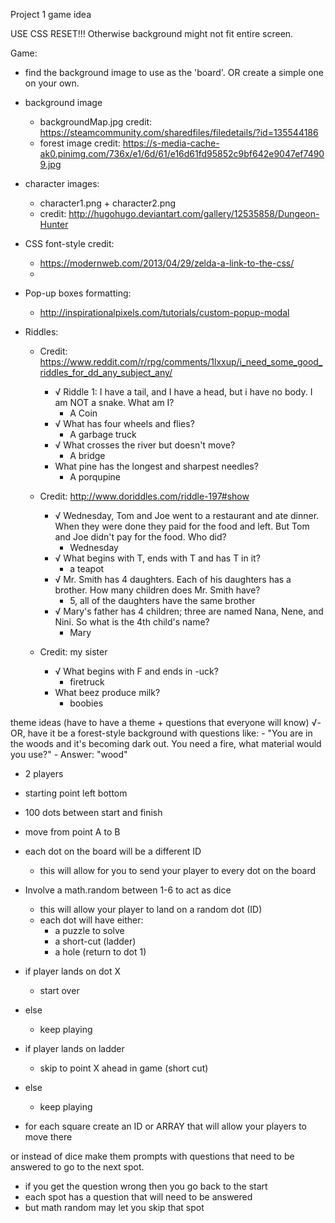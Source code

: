 Project 1 game idea

USE CSS RESET!!! Otherwise background might not fit entire screen.

Game:
- find the background image to use as the 'board'. OR create a simple one on your own.
- background image
  - backgroundMap.jpg credit: https://steamcommunity.com/sharedfiles/filedetails/?id=135544186
  - forest image credit: https://s-media-cache-ak0.pinimg.com/736x/e1/6d/61/e16d61fd95852c9bf642e9047ef74909.jpg

- character images:
  - character1.png + character2.png
  - credit: http://hugohugo.deviantart.com/gallery/12535858/Dungeon-Hunter

- CSS font-style credit:
  - https://modernweb.com/2013/04/29/zelda-a-link-to-the-css/
  - <link href='http://fonts.googleapis.com/css?family=EB+Garamond' rel='stylesheet' type='text/css'>

- Pop-up boxes formatting:
  - http://inspirationalpixels.com/tutorials/custom-popup-modal

- Riddles:
  - Credit: https://www.reddit.com/r/rpg/comments/1lxxup/i_need_some_good_riddles_for_dd_any_subject_any/
    - √ Riddle 1: I have a tail, and I have a head, but i have no body. I am NOT a snake. What am I?
      - A Coin
    - √ What has four wheels and flies?
      - A garbage truck
    - √ What crosses the river but doesn't move?
      - A bridge
    - What pine has the longest and sharpest needles?
      - A porqupine

  - Credit: http://www.doriddles.com/riddle-197#show
    - √ Wednesday, Tom and Joe went to a restaurant and ate dinner. When they were done they paid for the food and left. But Tom and Joe didn't pay for the food. Who did?
      - Wednesday
    - √ What begins with T, ends with T and has T in it?
      - a teapot
    - √ Mr. Smith has 4 daughters. Each of his daughters has a brother. How many children does Mr. Smith have?
      - 5, all of the daughters have the same brother
    - √ Mary's father has 4 children; three are named Nana, Nene, and Nini. So what is the 4th child's name?
      - Mary

  - Credit: my sister
    - √ What begins with F and ends in -uck?
      - firetruck
    - What beez produce milk?
      - boobies

theme ideas (have to have a theme + questions that everyone will know)
  √- OR, have it be a forest-style background with questions like:
    - "You are in the woods and it's becoming dark out. You need a fire, what material would you use?"
    - Answer: "wood"


- 2 players
- starting point left bottom
- 100 dots between start and finish
- move from point A to B
- each dot on the board will be a different ID
  - this will allow for you to send your player to every dot on the board

- Involve a math.random between 1-6 to act as dice
  - this will allow your player to land on a random dot (ID)
  - each dot will have either:
    - a puzzle to solve
    - a short-cut (ladder)
    - a hole (return to dot 1)


- if player lands on dot X
  - start over
- else
  - keep playing

- if player lands on ladder
  - skip to point X ahead in game (short cut)
- else
  - keep playing


- for each square create an ID or ARRAY that will allow your players to move there


or instead of dice make them prompts with questions that need to be answered to go to the next spot.
- if you get the question wrong then you go back to the start
- each spot has a question that will need to be answered
- but math random may let you skip that spot




